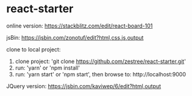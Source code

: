 # react-starter

online version:
https://stackblitz.com/edit/react-board-101

jsBin:
https://jsbin.com/zonotuf/edit?html,css,js,output

clone to local project:
1. clone project: 'git clone https://github.com/zestree/react-starter.git'
2. run: 'yarn' or 'npm install'
3. run: 'yarn start' or 'npm start', then browse to: http://localhost:9000


JQuery version:
https://jsbin.com/kaviwep/6/edit?html,output
